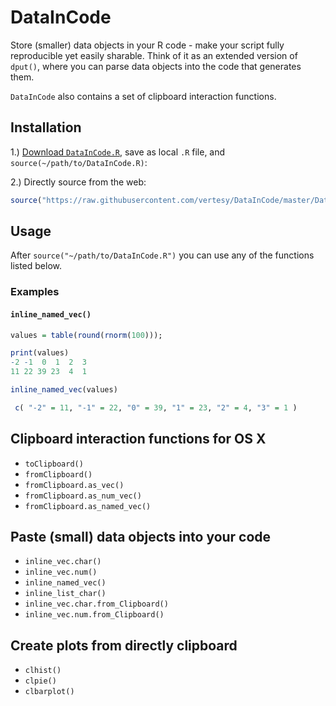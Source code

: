 # DataInCode

Store (smaller) data objects in your R code - make your script fully reproducible yet easily sharable. Think of it as an extended version of `dput()`, where you can parse data objects into the code that generates them.

`DataInCode` also contains a set of clipboard interaction functions.

## Installation

1.) [Download `DataInCode.R`](https://github.com/vertesy/DataInCode/blob/master/DataInCode.R), save as local `.R` file, and `source(~/path/to/DataInCode.R)`: 

2.) Directly source from the web:
```R
source("https://raw.githubusercontent.com/vertesy/DataInCode/master/DataInCode.R")
```

## Usage
After `source("~/path/to/DataInCode.R")`  you can use any of the functions listed below. 

### Examples

#### `inline_named_vec()`

``` R
values = table(round(rnorm(100))); 

print(values)
-2 -1  0  1  2  3 
11 22 39 23  4  1 

inline_named_vec(values)

 c( "-2" = 11, "-1" = 22, "0" = 39, "1" = 23, "2" = 4, "3" = 1 )
```


## Clipboard interaction functions for OS X

- `toClipboard()`
- `fromClipboard()`
- `fromClipboard.as_vec()`
- `fromClipboard.as_num_vec()`
- `fromClipboard.as_named_vec()`

## Paste (small) data objects into your code
- `inline_vec.char()`
- `inline_vec.num()`
- `inline_named_vec()`
- `inline_list_char()`
- `inline_vec.char.from_Clipboard()`
- `inline_vec.num.from_Clipboard()`

## Create plots from directly clipboard
- `clhist()`
- `clpie()`
- `clbarplot()`
